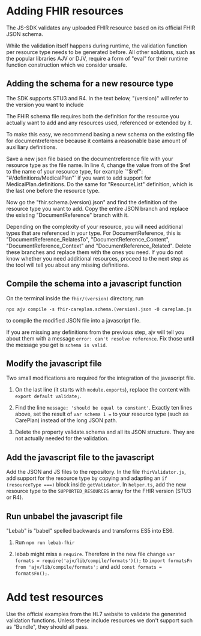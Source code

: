 # Adding FHIR resources

The JS-SDK validates any uploaded FHIR resource based on its official FHIR JSON schema.

While the validation itself happens during runtime, the validation function per resource type needs to be generated before. All other solutions, such as the popular libraries AJV or DJV, require a form of "eval" for their runtime function construction which we consider unsafe.

## Adding the schema for a new resource type

The SDK supports STU3 and R4. In the text below, "(version)" will refer to the version you want to include

The FHIR schema file requires both the definition for the resource you actually want to add and any resources used, referenced or extended by it.

To make this easy, we recommend basing a new schema on the existing file for documentreference because it contains a reasonable base amount of auxilliary definitions.

Save a new json file based on the documentreference file with your resource type as the file name. In line 4, change the value from of the $ref to the name of your resource type, for example `"$ref": "#/definitions/MedicalPlan"` if you want to add support for MedicalPlan.definitions. Do the same for "ResourceList" definition, which is the last one before the resource type.

Now go the "fhir.schema.(version).json"  and find the definition of the resource type you want to add. Copy the entire JSON branch and replace the existing "DocumentReference" branch with it.

Depending on the complexity of your resource, you will need additional types that are referenced in your type. For DocumentReference, this is "DocumentReference_RelatesTo", "DocumentReference_Content", "DocumentReference_Context" and "DocumentReference_Related". Delete these branches and replace them with the ones you need. If you do not know whether you need additional resources, proceed to the next step as the tool will tell you about any missing definitions.

## Compile the schema into a javascript function

On the terminal inside the `fhir/(version)` directory, run

```npx ajv compile -s fhir-careplan.schema.(version).json -0 careplan.js```

to compile the modified JSON file into a javascript file.

If you are missing any definitions from the previous step, ajv will tell you about them with a message `error: can't resolve reference`. Fix those until the message you get is `schema is valid`.

## Modify the javascript file

Two small modifications are required for the integration of the javascript file.

1. On the last line (it starts with `module.exports`), replace the content with `export default validate;`.

2. Find the line `message: 'should be equal to constant'`. Exactly ten lines above, set the result of `var schema 1 =` to your resource type (such as CarePlan) instead of the long JSON path.

3. Delete the property validate.schema and all its JSON structure. They are not actually needed for the validation.

## Add the javascript file to the javascript

Add the JSON and JS files to the repository. In the file `fhirValidator.js`, add support for the resource type by copying and adapting an `if (resourceType ===)` block inside `getValidator`. In `helper.ts`, add the new resource type to the `SUPPORTED_RESOURCES` array for the FHIR version (STU3 or R4).

## Run unbabel the javascript file

"Lebab" is "babel" spelled backwards and transforms ES5 into ES6.

1. Run `npm run lebab-fhir`

2. lebab might miss a `require`. Therefore in the new file change `var formats = require('ajv/lib/compile/formats')();` to `import formatsFn from 'ajv/lib/compile/formats';` and add `const formats = formatsFn();`.

# Add test resources

Use the official examples from the HL7 website to validate the generated validation functions. Unless these include resources we don't support such as "Bundle", they should all pass.
